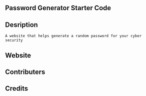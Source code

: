 ## Password Generator Starter Code


## Desription
    A website that helps generate a random password for your cyber security 

## Website

## Contributers

## Credits